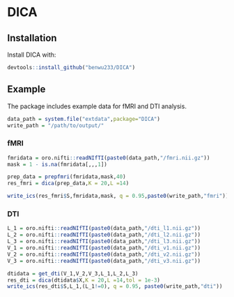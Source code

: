 
<!-- README.md is generated from README.Rmd. Please edit that file -->

# DICA

<!-- badges: start -->
<!-- badges: end -->

## Installation

Install DICA with:

``` r
devtools::install_github("benwu233/DICA")
```

## Example

The package includes example data for fMRI and DTI analysis.

``` r
data_path = system.file("extdata",package="DICA") 
write_path = "/path/to/output/"
```

### fMRI

``` r
fmridata = oro.nifti::readNIfTI(paste0(data_path,"/fmri.nii.gz")) 
mask = 1 - is.na(fmridata[,,,1])

prep_data = prepfmri(fmridata,mask,40)
res_fmri = dica(prep_data,K = 20,L =14)

write_ics(res_fmri$S,fmridata,mask, q = 0.95,paste0(write_path,"fmri"))
```

### DTI

``` r
L_1 = oro.nifti::readNIfTI(paste0(data_path,"/dti_l1.nii.gz"))
L_2 = oro.nifti::readNIfTI(paste0(data_path,"/dti_l2.nii.gz"))
L_3 = oro.nifti::readNIfTI(paste0(data_path,"/dti_l3.nii.gz"))
V_1 = oro.nifti::readNIfTI(paste0(data_path,"/dti_v1.nii.gz"))
V_2 = oro.nifti::readNIfTI(paste0(data_path,"/dti_v2.nii.gz"))
V_3 = oro.nifti::readNIfTI(paste0(data_path,"/dti_v3.nii.gz"))

dtidata = get_dti(V_1,V_2,V_3,L_1,L_2,L_3)
res_dti = dica(dtidata$X,K = 20,L =14,tol = 1e-3)
write_ics(res_dti$S,L_1,(L_1!=0), q = 0.95, paste0(write_path,"dti"))
```
